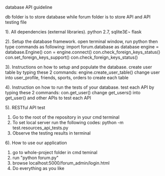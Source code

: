 database API guideline

db folder is to store database while forum folder is to store API and API testing file

1). All dependencies (external libraries).
python 2.7, sqlite3£¬ flask

2). Setup the database framework. 
open terminal window, run python then type commands as following:
import forum.database as database
engine = database.Engine()
con = engine.connect()
con.check_foreign_keys_status()
con.set_foreign_keys_support()
con.check_foreign_keys_status()

3). Instructions on how to setup and populate the database.
create user table by typing these 2 commands:
engine.create_user_table()
change user into user_profile, friends, sports, orders to create each table

4). Instruction on how to run the tests of your database.
test each API by typing these 2 commands:
con.get_user()
change get_users() into get_user() and other APIs to test each API

5). RESTful API test
1. Go to the root of the repository in your cmd terminal
2. To set local server run the following codes:
   python -m test.resources_api_tests.py
3. Observe the testing results in terminal

6). How to use our application
1. go to whole-project folder in cmd teminal 
2. run "python forum.py"
3. browse localhost:5000/forum_admin/login.html
4. Do everything as you like
